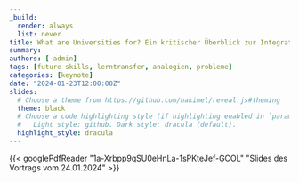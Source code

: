 ```yaml
---
_build:
  render: always
  list: never
title: What are Universities for? Ein kritischer Überblick zur Integration von überfachlichen Kompetenzen in Hochschulcurricula
summary:
authors: [-admin]
tags: [future skills, lerntransfer, analogien, probleme]
categories: [keynote]
date: "2024-01-23T12:00:00Z"
slides:
  # Choose a theme from https://github.com/hakimel/reveal.js#theming
  theme: black
  # Choose a code highlighting style (if highlighting enabled in `params.toml`)
  #   Light style: github. Dark style: dracula (default).
  highlight_style: dracula
---
```




{{< googlePdfReader "1a-Xrbpp9qSU0eHnLa-1sPKteJef-GCOL" "Slides des Vortrags vom 24.01.2024" >}}

